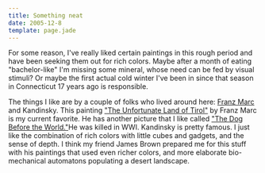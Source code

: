 ```yaml
---
title: Something neat
date: 2005-12-8
template: page.jade
---
```


For some reason, I've really liked certain paintings in this rough period
and have been seeking them out for rich colors. Maybe after a month of
eating "bachelor-like" I'm missing some mineral, whose need can be fed
by visual stimuli? Or maybe the first actual cold winter I've been in since
that season in Connecticut 17 years ago is responsible.
  
  
The things I like are by a couple of folks who lived around here: [Franz Marc](http://www.csa.com/discoveryguides/marc/overview.php) and
Kandinsky. This painting ["The Unfortunate Land of Tirol"](http://siteimages.guggenheim.org/gpc_work_large_560.jpg) by
Franz Marc is my current favorite. He has another picture that I like called
["The Dog Before the World."](http://www.angel-art-house.com/upload/ProductImg/marc-63%20The%20Dog%20before%20the%20World,%201912.jpeg)He was killed in WWI. Kandinsky is pretty
famous. I just like the combination of rich colors with little cubes and
gadgets, and the sense of depth. I think my friend James Brown prepared
me for this stuff with his paintings that used even richer colors, and
more elaborate bio-mechanical automatons populating a desert landscape.
